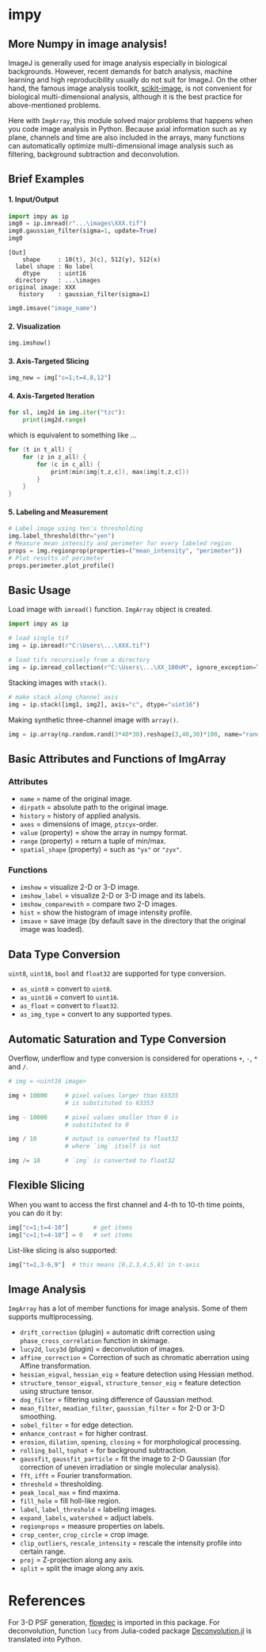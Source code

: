 # impy

## More Numpy in image analysis! 

ImageJ is generally used for image analysis especially in biological backgrounds. However, recent demands for batch analysis, machine learning and high reproducibility usually do not suit for ImageJ. On the other hand, the famous image analysis toolkit, [scikit-image](https://github.com/scikit-image/scikit-image), is not convenient for biological multi-dimensional analysis, although it is the best practice for above-mentioned problems.

Here with `ImgArray`, this module solved major problems that happens when you code image analysis in Python. Because axial information such as xy plane, channels and time are also included in the arrays, many functions can automatically optimize multi-dimensional image analysis such as filtering, background subtraction and deconvolution.

## Brief Examples

#### 1. Input/Output

```python
import impy as ip
img0 = ip.imread(r"...\images\XXX.tif")
img0.gaussian_filter(sigma=1, update=True)
img0
```
    [Out]
        shape     : 10(t), 3(c), 512(y), 512(x)
      label shape : No label
        dtype     : uint16
      directory   : ...\images
    original image: XXX
       history    : gaussian_filter(sigma=1)

```python
img0.imsave("image_name")
```

#### 2. Visualization

```python
img.imshow()
```

#### 3. Axis-Targeted Slicing

```python
img_new = img["c=1;t=4,8,12"]
```

#### 4. Axis-Targeted Iteration

```python
for sl, img2d in img.iter("tzc"):
    print(img2d.range)
```

which is equivalent to something like ...

```C
for (t in t_all) {
    for (z in z_all) {
        for (c in c_all) {
            print(min(img[t,z,c]), max(img[t,z,c]))
        }
    }
}
```

#### 5. Labeling and Measurement

```python
# Label image using Yen's thresholding
img.label_threshold(thr="yen")
# Measure mean intensity and perimeter for every labeled region
props = img.regionprop(properties=("mean_intensity", "perimeter"))
# Plot results of perimeter
props.perimeter.plot_profile()
```

## Basic Usage

Load image with `imread()` function. `ImgArray` object is created.

```python
import impy as ip

# load single tif
img = ip.imread(r"C:\Users\...\XXX.tif")

# load tifs recursively from a directory
img = ip.imread_collection(r"C:\Users\...\XX_100nM", ignore_exception=True)
```

Stacking images with `stack()`.

```python
# make stack along channel axis
img = ip.stack([img1, img2], axis="c", dtype="uint16") 
```

Making synthetic three-channel image with `array()`.

```python
img = ip.array(np.random.rand(3*40*30).reshape(3,40,30)*100, name="random noise")
```

## Basic Attributes and Functions of ImgArray

### Attributes

- `name` = name of the original image.
- `dirpath` = absolute path to the original image.
- `history` = history of applied analysis.
- `axes` = dimensions of image, `ptzcyx`-order.
- `value` (property) = show the array in numpy format.
- `range` (property) = return a tuple of min/max.
- `spatial_shape` (property) = such as `"yx"` or `"zyx"`.

### Functions

- `imshow` = visualize 2-D or 3-D image.
- `imshow_label` = visualize 2-D or 3-D image and its labels.
- `imshow_comparewith` = compare two 2-D images.
- `hist` = show the histogram of image intensity profile.
- `imsave` = save image (by default save in the directory that the original image was loaded).

## Data Type Conversion

`uint8`, `uint16`, `bool` and `float32` are supported for type conversion.
- `as_uint8` = convert to `uint8`.
- `as_uint16` = convert to `uint16`.
- `as_float` = convert to `float32`.
- `as_img_type` = convert to any supported types.

## Automatic Saturation and Type Conversion

Overflow, underflow and type conversion is considered for operations `+`, `-`, `*` and `/`.
```python
# img = <uint16 image>

img + 10000     # pixel values larger than 65535 
                # is substituted to 63353

img - 10000     # pixel values smaller than 0 is
                # substituted to 0

img / 10        # output is converted to float32 
                # where `img` itself is not

img /= 10       # `img` is converted to float32
```

## Flexible Slicing

When you want to access the first channel and 4-th to 10-th time points, you can do it by:

```python
img["c=1;t=4-10"]       # get items
img["c=1;t=4-10"] = 0   # set items
```

List-like slicing is also supported:

```python
img["t=1,3-6,9"]  # this means [0,2,3,4,5,8] in t-axis
```


## Image Analysis

`ImgArray` has a lot of member functions for image analysis. Some of them supports multiprocessing.

- `drift_correction` (plugin) = automatic drift correction using `phase_cross_correlation` function in skimage.
- `lucy2d`, `lucy3d` (plugin) = deconvolution of images.
- `affine_correction` = Correction of such as chromatic aberration using Affine transformation.
- `hessian_eigval`, `hessian_eig` = feature detection using Hessian method.
- `structure_tensor_eigval`, `structure_tensor_eig` = feature detection using structure tensor.
- `dog_filter` = filtering using difference of Gaussian method.
- `mean_filter`, `meadian_filter`, `gaussian_filter` = for 2-D or 3-D smoothing.
- `sobel_filter` = for edge detection.
- `enhance_contrast` = for higher contrast.
- `erosion`, `dilation`, `opening`, `closing` = for morphological processing.
- `rolling_ball`, `tophat` = for background subtraction.
- `gaussfit`, `gaussfit_particle` = fit the image to 2-D Gaussian (for correction of uneven irradiation or single molecular analysis).
- `fft`, `ifft` = Fourier transformation.
- `threshold` = thresholding.
- `peak_local_max` = find maxima.
- `fill_hole` = fill holl-like region.
- `label`, `label_threshold` = labeling images.
- `expand_labels`, `watershed` = adjuct labels.
- `regionprops` =  measure properties on labels.
- `crop_center`, `crop_circle` = crop image.
- `clip_outliers`, `rescale_intensity` = rescale the intensity profile into certain range.
- `proj` = Z-projection along any axis.
- `split` = split the image along any axis.

# References
For 3-D PSF generation, [flowdec](https://github.com/hammerlab/flowdec) is imported in this package. For deconvolution, function `lucy` from Julia-coded package [Deconvolution.jl](https://github.com/JuliaDSP/Deconvolution.jl) is translated into Python.
